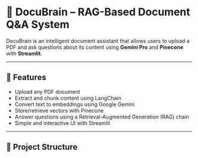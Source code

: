 # 📄 DocuBrain – RAG-Based Document Q&A System

DocuBrain is an intelligent document assistant that allows users to upload a PDF and ask questions about its content using **Gemini Pro** and **Pinecone** with **Streamlit**.

---

## 🔧 Features

- Upload any PDF document
- Extract and chunk content using LangChain
- Convert text to embeddings using Google Gemini
- Store/retrieve vectors with Pinecone
- Answer questions using a Retrieval-Augmented Generation (RAG) chain
- Simple and interactive UI with Streamlit

---

## 📁 Project Structure

